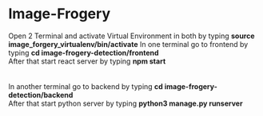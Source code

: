 # Image-Frogery
Open 2 Terminal and activate Virtual Environment in both by typing <b>source image_forgery_virtualenv/bin/activate</b>
In one terminal go to frontend by typing <b>cd image-frogery-detection/frontend</b> <br />
After that start react server by typing <b>npm start</b> <br />
<br /><br />
In another terminal go to backend by typing <b>cd image-frogery-detection/backend</b><br />
After that start python server by typing <b>python3 manage.py runserver</b><br />
